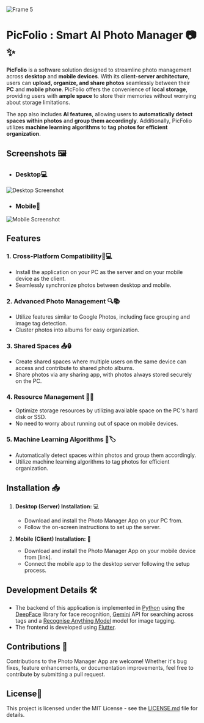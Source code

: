 ![Frame 5](https://github.com/meet244/PicFolio/assets/83262693/616cd93f-2544-41db-82ec-d0b2c2a35962)

# PicFolio : Smart AI Photo Manager 📷✨

**PicFolio** is a software solution designed to streamline photo management across **desktop** and **mobile devices**. With its **client-server architecture**, users can **upload, organize, and share photos** seamlessly between their **PC** and **mobile phone**. PicFolio offers the convenience of **local storage**, providing users with **ample space** to store their memories without worrying about storage limitations.

The app also includes **AI features**, allowing users to **automatically detect spaces within photos** and **group them accordingly**. Additionally, PicFolio utilizes **machine learning algorithms** to **tag photos for efficient organization**.

## Screenshots 🖼️

- ### Desktop💻
![Desktop Screenshot](desktop_screenshot.png)

- ### Mobile📱
![Mobile Screenshot](mobile_screenshot.png)

## Features

### 1. Cross-Platform Compatibility📱💻
- Install the application on your PC as the server and on your mobile device as the client.
- Seamlessly synchronize photos between desktop and mobile. 

### 2. Advanced Photo Management 🔍📚
- Utilize features similar to Google Photos, including face grouping and image tag detection.
- Cluster photos into albums for easy organization. 

### 3. Shared Spaces 📤🔒
- Create shared spaces where multiple users on the same device can access and contribute to shared photo albums.
- Share photos via any sharing app, with photos always stored securely on the PC.

### 4. Resource Management 💾📱
- Optimize storage resources by utilizing available space on the PC's hard disk or SSD.
- No need to worry about running out of space on mobile devices.

### 5. Machine Learning Algorithms 🤖🏷️
- Automatically detect spaces within photos and group them accordingly. 
- Utilize machine learning algorithms to tag photos for efficient organization. 

## Installation 📥

1.  **Desktop (Server) Installation:** 💻
    - Download and install the Photo Manager App on your PC from.
    - Follow the on-screen instructions to set up the server.

2.  **Mobile (Client) Installation:** 📱
    - Download and install the Photo Manager App on your mobile device from [link].
    - Connect the mobile app to the desktop server following the setup process.

## Development Details 🛠️

- The backend of this application is implemented in [Python](https://www.python.org/) using the [DeepFace](https://github.com/serengil/deepface) library for face recognition, [Gemini](https://deepmind.google/technologies/gemini/#introduction) API for searching across tags and a [Recognise Anything Model](https://recognize-anything.github.io/) model for image tagging.
- The frontend is developed using [Flutter](https://flutter.dev/).

## Contributions 🤝

Contributions to the Photo Manager App are welcome! Whether it's bug fixes, feature enhancements, or documentation improvements, feel free to contribute by submitting a pull request. 

## License📄

This project is licensed under the MIT License - see the [LICENSE.md](https://github.com/meet244/PicFolio/blob/main/LICENSE) file for details.

